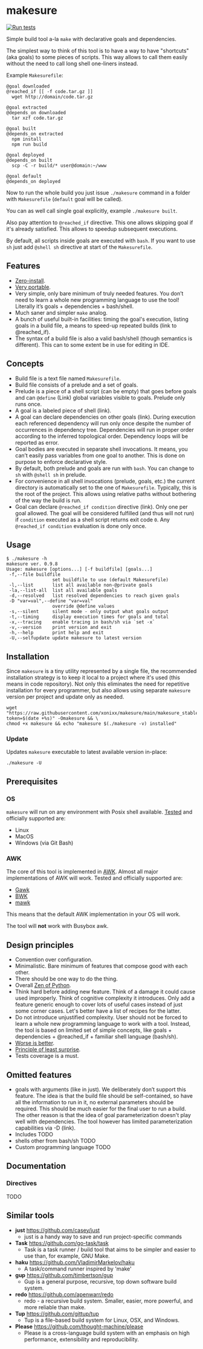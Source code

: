 # makesure

[![Run tests](https://github.com/xonixx/makesure/workflows/Run%20tests/badge.svg)](https://github.com/xonixx/makesure/actions?query=workflow%3A%22Run+tests%22)

Simple build tool a-la `make` with declarative goals and dependencies.

The simplest way to think of this tool is to have a way to have "shortcuts" (aka goals) to some pieces of scripts. This way allows to call them easily without the need to call long shell one-liners instead.

Example `Makesurefile`:

```
@goal downloaded
@reached_if [[ -f code.tar.gz ]]
  wget http://domain/code.tar.gz
  
@goal extracted
@depends_on downloaded
  tar xzf code.tar.gz 

@goal built
@depends_on extracted
  npm install
  npm run build

@goal deployed
@depends_on built
  scp -C -r build/* user@domain:~/www

@goal default
@depends_on deployed
```

Now to run the whole build you just issue `./makesure` command in a folder with `Makesurefile` (`default` goal will be called). 

You can as well call single goal explicitly, example `./makesure built`. 

Also pay attention to `@reached_if` directive. This one allows skipping goal if it's already satisfied. This allows to speedup subsequent executions.

By default, all scripts inside goals are executed with `bash`. If you want to use `sh` just add `@shell sh` directive at start of the `Makesurefile`.  

## Features

- [Zero-install](#installation).
- [Very portable](#os).
- Very simple, only bare minimum of truly needed features. You don’t need to learn a whole new programming language to use the tool! Literally it’s goals + dependencies + bash/shell.
- Much saner and simpler `make` analog.
- A bunch of useful built-in facilities: timing the goal's execution, listing goals in a build file, a means to speed-up repeated builds (link to @reached_if).
- The syntax of a build file is also a valid bash/shell (though semantics is different). This can to some extent be in use for editing in IDE.

## Concepts

- Build file is a text file named `Makesurefile`.
- Build file consists of a prelude and a set of goals.
- Prelude is a piece of a shell script (can be empty) that goes before goals and can `@define` (Link) global variables visible to goals. Prelude only runs once.
- A goal is a labeled piece of shell (link).
- A goal can declare dependencies on other goals (link). During execution each referenced dependency will run only once despite the number of occurrences in dependency tree. Dependencies will run in proper order according to the inferred topological order. Dependency loops will be reported as error.
- Goal bodies are executed in separate shell invocations. It means, you can’t easily pass variables from one goal to another. This is done on purpose to enforce declarative style.
- By default, both prelude and goals are run with `bash`. You can change to `sh` with `@shell sh` in prelude.
- For convenience in all shell invocations (prelude, goals, etc.) the current directory is automatically set to the one of `Makesurefile`. Typically, this is the root of the project. This allows using relative paths without bothering of the way the build is run.
- Goal can declare `@reached_if condition` directive (link). Only one per goal allowed. The goal will be considered fulfilled (and thus will not run) if `condition` executed as a shell script returns exit code `0`. Any `@reached_if condition` evaluation is done only once.

## Usage

```
$ ./makesure -h
makesure ver. 0.9.8
Usage: makesure [options...] [-f buildfile] [goals...]
 -f,--file buildfile
                 set buildfile to use (default Makesurefile)
 -l,--list       list all available non-@private goals
 -la,--list-all  list all available goals
 -d,--resolved   list resolved dependencies to reach given goals
 -D "var=val",--define "var=val"
                 override @define values
 -s,--silent     silent mode - only output what goals output
 -t,--timing     display execution times for goals and total
 -x,--tracing    enable tracing in bash/sh via `set -x`
 -v,--version    print version and exit
 -h,--help       print help and exit
 -U,--selfupdate update makesure to latest version
```

## Installation

Since `makesure` is a tiny utility represented by a single file, the recommended installation strategy is to keep it local to a project where it's used (this means in code repository). Not only this eliminates the need for repetitive installation for every programmer, but also allows using separate `makesure` version per project and update only as needed.

```shell
wget "https://raw.githubusercontent.com/xonixx/makesure/main/makesure_stable?token=$(date +%s)" -Omakesure && \
chmod +x makesure && echo "makesure $(./makesure -v) installed"
```

### Update

Updates `makesure` executable to latest available version in-place:

```shell
./makesure -U
```

## Prerequisites

### OS    

`makesure` will run on any environment with Posix shell available. [Tested](https://github.com/xonixx/makesure/actions) and officially supported are:
 
- Linux
- MacOS
- Windows (via Git Bash)
      
### AWK

The core of this tool is implemented in [AWK](https://en.wikipedia.org/wiki/AWK).
Almost all major implementations of AWK will work. Tested and officially supported are:

- [Gawk](https://www.gnu.org/software/gawk/)
- [BWK](https://github.com/onetrueawk/awk)
- [mawk](https://invisible-island.net/mawk/)

This means that the default AWK implementation in your OS will work.

The tool will **not** work with Busybox awk.

## Design principles

- Convention over configuration.
- Minimalistic. Bare minimum of features that compose good with each other.
- There should be one way to do the thing.
- Overall [Zen of Python](https://www.python.org/dev/peps/pep-0020/#the-zen-of-python). 
- Think hard before adding new feature. Think of a damage it could cause used improperly. Think of cognitive complexity it introduces. Only add a feature generic enough to cover lots of useful cases instead of just some corner cases. Let's better have a list of recipes for the latter.
- Do not introduce unjustified complexity. User should not be forced to learn a whole new programming language to work with a tool. Instead, the tool is based on limited set of simple concepts, like goals + dependencies + @reached_if + familiar shell language (bash/sh).
- [Worse is better](https://en.wikipedia.org/wiki/Worse_is_better).
- [Principle of least surprise](https://en.wikipedia.org/wiki/Principle_of_least_astonishment).
- Tests coverage is a must.

## Omitted features
- goals with arguments (like in just). We deliberately don’t support this feature. The idea is that the build file should be self-contained, so have all the information to run in it, no external parameters should be required. This should be much easier for the final user to run a build. The other reason is that the idea of goal parameterization doesn't play well with dependencies. The tool however has limited parameterization capabilities via -D (link).
- Includes TODO
- shells other from bash/sh TODO
- Custom programming language TODO

## Documentation

### Directives

TODO

## Similar tools

- **just** https://github.com/casey/just
  - just is a handy way to save and run project-specific commands
- **Task** https://github.com/go-task/task
  - Task is a task runner / build tool that aims to be simpler and easier to use than, for example, GNU Make.
- **haku** https://github.com/VladimirMarkelov/haku
  - A task/command runner inspired by 'make'
- **gup** https://github.com/timbertson/gup
  - Gup is a general purpose, recursive, top down software build system.
- **redo** https://github.com/apenwarr/redo
  - redo - a recursive build system. Smaller, easier, more powerful, and more reliable than make.
- **Tup** https://github.com/gittup/tup
  - Tup is a file-based build system for Linux, OSX, and Windows.
- **Please** https://github.com/thought-machine/please
  - Please is a cross-language build system with an emphasis on high performance, extensibility and reproducibility.
